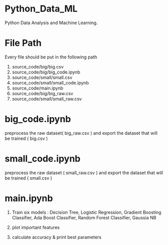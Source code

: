 # Python_Data_ML
Python Data Analysis and Machine Learning.


# File Path
Every file should be put in the following path
1. source_code/big/big.csv
2. source_code/big/big_code.ipynb
3. source_code/small/small.csv
4. source_code/small/small_code.ipynb
5. source_code/main.ipynb
6. source_code/big/big_raw.csv
7. source_code/small/small_raw.csv

# big_code.ipynb
preprocess the raw dataset( big_raw.csv ) and export the dataset that will be trained ( big.csv )

# small_code.ipynb
preprocess the raw dataset ( small_raw.csv ) and export the dataset that will be trained ( small.csv )

# main.ipynb
1. Train six models : Decision Tree, Logistic Regression, Gradient Boosting Classifier, Ada Boost Classifier, Random Forest Classifier, Gaussia NB

2. plot important features

3. calculate accuracy & print best parameters
